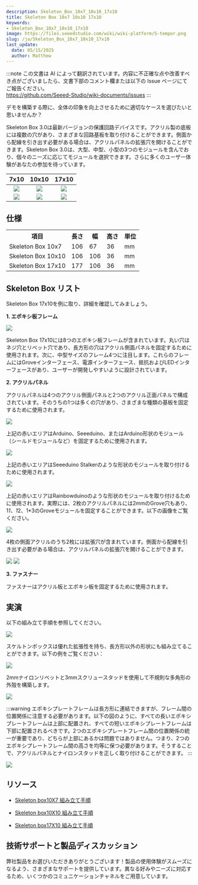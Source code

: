 ```yaml
---
description: Skeleton_Box_10x7_10x10_17x10
title: Skeleton Box 10x7 10x10 17x10
keywords:
- Skeleton_Box_10x7_10x10_17x10
image: https://files.seeedstudio.com/wiki/wiki-platform/S-tempor.png
slug: /ja/Skeleton_Box_10x7_10x10_17x10
last_update:
  date: 05/15/2025
  author: Matthew
---
```

:::note
この文書は AI によって翻訳されています。内容に不正確な点や改善すべき点がございましたら、文書下部のコメント欄または以下の Issue ページにてご報告ください。  
https://github.com/Seeed-Studio/wiki-documents/issues
:::

デモを構築する際に、全体の印象を向上させるために適切なケースを選びたいと思いませんか？

Skeleton Box 3.0は最新バージョンの保護回路デバイスです。アクリル製の底板には複数の穴があり、さまざまな回路基板を取り付けることができます。側面から配線を引き出す必要がある場合は、アクリルパネルの拡張穴を開けることができます。Skeleton Box 3.0は、大型、中型、小型の3つのモジュールを含んでおり、個々のニーズに応じてモジュールを選択できます。さらに多くのユーザー体験があなたの参加を待っています。

|7x10|10x10|17x10|
|:---:|:---:|:---:|
|![](https://files.seeedstudio.com/wiki/Skeleton_Box_10x7_10x10_17x10/img/Skeleton%20Box%2010x7_05.jpg)|![](https://files.seeedstudio.com/wiki/Skeleton_Box_10x7_10x10_17x10/img/Skeleton%20Box%2010x%2010.jpg)|![](https://files.seeedstudio.com/wiki/Skeleton_Box_10x7_10x10_17x10/img/Skeleton%20Box%2017x10.jpg)|
|[![](https://files.seeedstudio.com/wiki/Seeed-WiKi/docs/images/300px-Get_One_Now_Banner-ragular.png)](https://www.seeedstudio.com/Skeleton-Box-10x7-p-1813.html)|[![](https://files.seeedstudio.com/wiki/Seeed-WiKi/docs/images/300px-Get_One_Now_Banner-ragular.png)](https://www.seeedstudio.com/Skeleton-Box-10x10-p-1814.html)|[![](https://files.seeedstudio.com/wiki/Seeed-WiKi/docs/images/300px-Get_One_Now_Banner-ragular.png)](https://www.seeedstudio.com/Skeleton-Box-17x10-p-1815.html)|

##  仕様

<table>
<tr>
<th>項目</th>
<th>長さ</th>
<th>幅</th>
<th>高さ</th>
<th>単位</th>
</tr>
<tr>
<td>Skeleton Box 10x7</td>
<td>106</td>
<td>67</td>
<td>36</td>
<td>mm</td>
</tr>
<tr>
<td>Skeleton Box 10x10</td>
<td>106</td>
<td>106</td>
<td>36</td>
<td>mm</td>
</tr>
<tr>
<td>Skeleton Box 17x10</td>
<td>177</td>
<td>106</td>
<td>36</td>
<td>mm</td>
</tr>
</table>

##  Skeleton Box リスト

Skeleton Box 17x10を例に取り、詳細を確認してみましょう。

**1. エポキシ板フレーム**

![](https://files.seeedstudio.com/wiki/Skeleton_Box_10x7_10x10_17x10/img/环氧板.JPG)

Skeleton Box 17x10には8つのエポキシ板フレームが含まれています。丸い穴はネジ穴とリベット穴であり、長方形の穴はアクリル側面パネルを固定するために使用されます。次に、中型サイズのフレーム4つに注目します。これらのフレームにはGroveインターフェース、電源インターフェース、抵抗およびLEDインターフェースがあり、ユーザーが開発しやすいように設計されています。

**2. アクリルパネル**

アクリルパネルは4つのアクリル側面パネルと2つのアクリル正面パネルで構成されています。そのうちの1つは多くの穴があり、さまざまな種類の基板を固定するために使用されます。

![](https://files.seeedstudio.com/wiki/Skeleton_Box_10x7_10x10_17x10/img/亚格力底板2.png)

上記の赤いエリアはArduino、Seeeduino、またはArduino形状のモジュール（シールドモジュールなど）を固定するために使用されます。

![](https://files.seeedstudio.com/wiki/Skeleton_Box_10x7_10x10_17x10/img/亚格力底板1.png)

上記の赤いエリアはSeeeduino Stalkerのような形状のモジュールを取り付けるために使用されます。

![](https://files.seeedstudio.com/wiki/Skeleton_Box_10x7_10x10_17x10/img/Skeleton12.png)

上記の赤いエリアはRainbowduinoのような形状のモジュールを取り付けるために使用されます。実際には、2枚のアクリルパネルには2mmのGrove穴もあり、1*1、1*2、1*3のGroveモジュールを固定することができます。以下の画像をご覧ください。

![](https://files.seeedstudio.com/wiki/Skeleton_Box_10x7_10x10_17x10/img/Skeleton123.png)

4枚の側面アクリルのうち2枚には拡張穴が含まれています。側面から配線を引き出す必要がある場合は、アクリルパネルの拡張穴を開けることができます。

![](https://files.seeedstudio.com/wiki/Skeleton_Box_10x7_10x10_17x10/img/Expand_holes.png)
![](https://files.seeedstudio.com/wiki/Skeleton_Box_10x7_10x10_17x10/img/Expand_holes2.png)

**3. ファスナー**

ファスナーはアクリル板とエポキシ板を固定するために使用されます。

## 実演

以下の組み立て手順を参照してください。

![](https://files.seeedstudio.com/wiki/Skeleton_Box_10x7_10x10_17x10/img/组装步骤.png)

スケルトンボックスは優れた拡張性を持ち、長方形以外の形状にも組み立てることができます。以下の例をご覧ください：

![](https://files.seeedstudio.com/wiki/Skeleton_Box_10x7_10x10_17x10/img/外壳搭建2.JPG)

2mmナイロンリベットと3mmスクリュースタッドを使用して不規則な多角形の外殻を構築します。

![](https://files.seeedstudio.com/wiki/Skeleton_Box_10x7_10x10_17x10/img/外壳搭建1.jpg)

:::warning
エポキシプレートフレームは長方形に連結できますが、フレーム間の位置関係に注意する必要があります。以下の図のように、すべての長いエポキシプレートフレームは上部に配置され、すべての短いエポキシプレートフレームは下部に配置されるべきです。2つのエポキシプレートフレーム間の位置関係の統一が重要であり、どちらが上部にあるかは問題ではありません。つまり、2つのエポキシプレートフレーム間の高さを均等に保つ必要があります。そうすることで、アクリルパネルとナイロンスタッドを正しく取り付けることができます。
:::

![](https://files.seeedstudio.com/wiki/Skeleton_Box_10x7_10x10_17x10/img/环氧板位置关系.JPG)

## リソース

*   [Skeleton box10X7 組み立て手順](https://files.seeedstudio.com/wiki/Skeleton_Box_10x7_10x10_17x10/res/Skeleton_box_10X7_组装说明书.pdf)

*   [Skeleton box10X10 組み立て手順](https://files.seeedstudio.com/wiki/Skeleton_Box_10x7_10x10_17x10/res/Skeleton_box_10X10_组装说明书.pdf)

*   [Skeleton box17X10 組み立て手順](https://files.seeedstudio.com/wiki/Skeleton_Box_10x7_10x10_17x10/res/Skeleton_box_17X10_组装说明书.pdf)

## 技術サポートと製品ディスカッション

弊社製品をお選びいただきありがとうございます！製品の使用体験がスムーズになるよう、さまざまなサポートを提供しています。異なる好みやニーズに対応するため、いくつかのコミュニケーションチャネルをご用意しています。

<div class="button_tech_support_container">
<a href="https://forum.seeedstudio.com/" class="button_forum"></a> 
<a href="https://www.seeedstudio.com/contacts" class="button_email"></a>
</div>

<div class="button_tech_support_container">
<a href="https://discord.gg/eWkprNDMU7" class="button_discord"></a> 
<a href="https://github.com/Seeed-Studio/wiki-documents/discussions/69" class="button_discussion"></a>
</div>